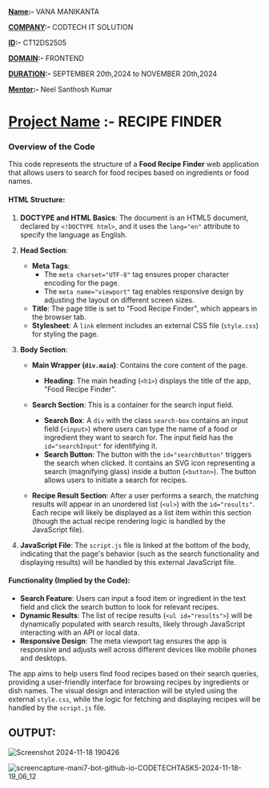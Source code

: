 **<ins>Name</ins>:-** VANA MANIKANTA

**<ins>COMPANY</ins>:-** CODTECH IT SOLUTION

**<ins>ID</ins>:-** CT12DS2505

**<ins>DOMAIN</ins>:-** FRONTEND

**<ins>DURATION</ins>:-** SEPTEMBER 20th,2024 to NOVEMBER 20th,2024

**<ins>Mentor</ins>:-** Neel Santhosh Kumar

# <ins>Project Name</ins> :- RECIPE FINDER

### Overview of the Code

This code represents the structure of a **Food Recipe Finder** web application that allows users to search for food recipes based on ingredients or food names.

#### HTML Structure:
1. **DOCTYPE and HTML Basics**: The document is an HTML5 document, declared by `<!DOCTYPE html>`, and it uses the `lang="en"` attribute to specify the language as English.

2. **Head Section**:
   - **Meta Tags**: 
     - The `meta charset="UTF-8"` tag ensures proper character encoding for the page.
     - The `meta name="viewport"` tag enables responsive design by adjusting the layout on different screen sizes.
   - **Title**: The page title is set to "Food Recipe Finder", which appears in the browser tab.
   - **Stylesheet**: A `link` element includes an external CSS file (`style.css`) for styling the page.

3. **Body Section**:
   - **Main Wrapper (`div.main`)**: Contains the core content of the page.
     - **Heading**: The main heading (`<h1>`) displays the title of the app, "Food Recipe Finder".
   
   - **Search Section**: This is a container for the search input field.
     - **Search Box**: A `div` with the class `search-box` contains an input field (`<input>`) where users can type the name of a food or ingredient they want to search for. The input field has the `id="searchInput"` for identifying it.
     - **Search Button**: The button with the `id="searchButton"` triggers the search when clicked. It contains an SVG icon representing a search (magnifying glass) inside a button (`<button>`). The button allows users to initiate a search for recipes.

   - **Recipe Result Section**: After a user performs a search, the matching results will appear in an unordered list (`<ul>`) with the `id="results"`. Each recipe will likely be displayed as a list item within this section (though the actual recipe rendering logic is handled by the JavaScript file).

4. **JavaScript File**: The `script.js` file is linked at the bottom of the body, indicating that the page's behavior (such as the search functionality and displaying results) will be handled by this external JavaScript file.

#### Functionality (Implied by the Code):
- **Search Feature**: Users can input a food item or ingredient in the text field and click the search button to look for relevant recipes.
- **Dynamic Results**: The list of recipe results (`<ul id="results">`) will be dynamically populated with search results, likely through JavaScript interacting with an API or local data.
- **Responsive Design**: The meta viewport tag ensures the app is responsive and adjusts well across different devices like mobile phones and desktops.

The app aims to help users find food recipes based on their search queries, providing a user-friendly interface for browsing recipes by ingredients or dish names. The visual design and interaction will be styled using the external `style.css`, while the logic for fetching and displaying recipes will be handled by the `script.js` file.

## OUTPUT:

![Screenshot 2024-11-18 190426](https://github.com/user-attachments/assets/23f575f4-f3c6-4df9-8c95-689910ba6d4e)


![screencapture-mani7-bot-github-io-CODETECHTASK5-2024-11-18-19_06_12](https://github.com/user-attachments/assets/9a9ad03d-ea66-4dba-a796-42b4261d3462)
